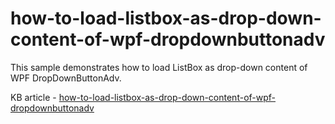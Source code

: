 # how-to-load-listbox-as-drop-down-content-of-wpf-dropdownbuttonadv
This sample demonstrates how to load ListBox as drop-down content of WPF DropDownButtonAdv.

KB article - [how-to-load-listbox-as-drop-down-content-of-wpf-dropdownbuttonadv](https://www.syncfusion.com/kb/11237/how-to-load-listbox-as-drop-down-content-of-wpf-dropdownbuttonadv)

